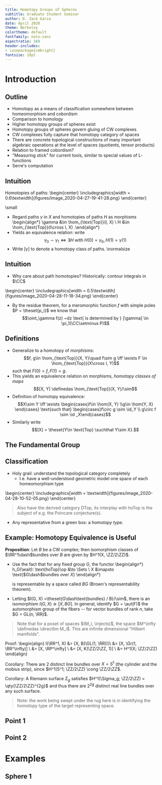 ```yaml
---
title: Homotopy Groups of Spheres 
subtitle: Graduate Student Seminar
author: D. Zack Garza
date: April 2020
theme: Berkeley 
colortheme: default 
fontfamily: noto-sans
aspectratio: 169
header-includes:
- \usepackage{cmbright}
fontsize: 10pt
---
```


# Introduction 

## Outline

- Homotopy as a means of classification somewhere between homeomorphism and cobordism
- Comparison to homology
- Higher homotopy groups of spheres exist
- Homotopy groups of spheres govern gluing of CW complexes
- CW complexes fully capture that homotopy category of spaces
- There are concrete topological constructions of many important algebraic operations at the level of spaces (quotients, tensor products)
- Relation to framed cobordism?
- "Measuring stick" for current tools, similar to special values of L-functions
- Serre's computation

## Intuition

Homotopies of paths:
\begin{center}
\includegraphics[width = 0.6\textwidth]{figures/image_2020-04-27-19-41-28.png} 
\end{center}

\small
- Regard paths $\gamma$ in $X$ and homotopies of paths $H$ as morphisms 
\begin{align*}
\gamma &\in \hom_{\text{Top}}(I, X) \\
H &\in \hom_{\text{Top}}(I\cross I, X)
.\end{align*}
- Yields an equivalence relation: write $$\gamma_0 \sim \gamma_1 \iff \exists H \text{ with } H(0) = \gamma_0, H(1) = \gamma(1)$$
- Write $[\gamma]$ to denote a homotopy class of paths.
\normalsize

## Intuition

- Why care about path homotopies? Historically: contour integrals in $\CC$

\begin{center}
\includegraphics[width = 0.5\textwidth]{figures/image_2020-04-28-11-18-34.png} 
\end{center}

- By the residue theorem, for a meromorphic function $f$ with simple poles $P = \theset{p_i}$ we know that $$\oint_\gamma f(z) ~dz \text{ is determined by } [\gamma] \in \pi_1(\CC\setminus P)$$
 
## Definitions

- Generalize to a homotopy of *morphisms*: $$f, g\in \hom_{\text{Top}}(X, Y)\quad  f\sim g \iff \exists F \in \hom_{\text{Top}}(X\cross I, Y)$$ such that $F(0) = f, F(1) = g$.
- This yields an equivalence relation on morphisms, *homotopy classes of maps* $$[X, Y] \definedas \hom_{\text{Top}}(X, Y)/\sim$$
- Definition of homotopy equivalence: $$X\sim Y \iff \exists \begin{cases}f\in \hom(X, Y) \\g\in \hom(Y, X) \end{cases} \text{such that} \begin{cases}f\circ g \sim \id_Y \\ g\circ f \sim \id _X\end{cases}$$
- Similarly write $$[X] = \theset{Y\in \text{Top} \suchthat Y\sim X}.$$

## The Fundamental Group



## Classification

- Holy grail: understand the topological category completely 
  - I.e. have a well-understood geometric model one space of each homeomorphism type

\begin{center}
\includegraphics[width = \textwidth]{figures/image_2020-04-28-10-52-05.png} 
\end{center}

> Also have the derived category $\text{DTop}$, its interplay with $\text{hoTop}$ is the subject of e.g. the Poincare conjecture(s).

- Any representative from a green box: a *homotopy type*.

## Example: Homotopy Equivalence is Useful

**Proposition**:
Let $B$ be a CW complex; then isomorphism classes of $\RR^1\dash$bundles over $B$ are given by $H^1(X, \ZZ/2\ZZ)$.

- Use the fact that for any fixed group $G$, the functor
    \begin{align*}
    h_G(\wait): \text{hoTop}\op &\to \Sets \\
    X &\mapsto \text{$G\dash$bundles over $X$}
    \end{align*}

    is representable by a space called $BG$ (Brown's representability theorem).

- Letting $I(G, X) =\theset{G\dash\text{bundles} / B}/\sim$, there is an isomorphism $I(G ,X) \cong [X, BG]$.
In general, identify $G = \aut(F)$ the automorphism group of the fibers -- for vector bundles of rank $n$, take $G = GL(n, \RR)$.

> Note that for a poset of spaces $(M_i, \injects)$, the space $M^\infty \definedas \directlim M_i$.
> This are infinite dimensional "Hilbert manifolds".

Proof:
\begin{align}
I(\RR^1, X) 
&= [X, B(\GL(1, \RR))]\\
&= [X, \Gr(1, \RR^\infty)] \\
&= [X, \RP^\infty] \\
&= [X, K(\ZZ/2\ZZ, 1)] \\
&= H^1(X; \ZZ/2\ZZ)
\end{align}

Corollary:
There are 2 distinct line bundles over $X = S^1$ (the cylinder and the mobius strip), since $H^1(S^1; \ZZ/2\ZZ) \cong \ZZ/2\ZZ$.

Corollary:
A Riemann surface $\Sigma_g$ satisfies $H^1(\Sigma_g; \ZZ/2\ZZ) = \qty{\ZZ/2\ZZ}^{2g}$ and thus there are $2^{2g}$ distinct real line bundles over any such surface.

> Note: the work being swept under the rug here is in identifying the homotopy type of the target representing space.



## Point 1

## Point 2

# Examples

## Sphere 1
